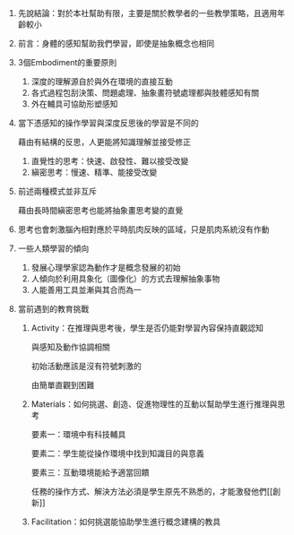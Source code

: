 
1. 先說結論：對於本社幫助有限，主要是關於教學者的一些教學策略，且適用年齡較小
    
2. 前言：身體的感知幫助我們學習，即使是抽象概念也相同
    
3. 3個Embodiment的重要原則
    
    1. 深度的理解源自於與外在環境的直接互動
    2. 各式過程包刮決策、問題處理、抽象畫符號處理都與肢體感知有關
    3. 外在輔具可協助形塑感知
4. 當下憑感知的操作學習與深度反思後的學習是不同的
    
    藉由有結構的反思，人更能將知識理解並接受修正
    
    1. 直覺性的思考：快速、啟發性、難以接受改變
    2. 縝密思考：慢速、精準、能接受改變
5. 前述兩種模式並非互斥
    
    藉由長時間縝密思考也能將抽象畫思考變的直覺
    
6. 思考也會刺激腦內相對應於平時肌肉反映的區域，只是肌肉系統沒有作動
    
7. 一些人類學習的傾向
    
    1. 發展心理學家認為動作才是概念發展的初始
    2. 人傾向於利用具象化（圖像化）的方式去理解抽象事物
    3. 人能善用工具並漸與其合而為一
8. 當前遇到的教育挑戰
    
    1. Activity：在推理與思考後，學生是否仍能對學習內容保持直觀認知
        
        與感知及動作協調相關
        
        初始活動應該是沒有符號刺激的
        
        由簡單直觀到困難
        
    2. Materials：如何挑選、創造、促進物理性的互動以幫助學生進行推理與思考
        
        要素一：環境中有科技輔具
        
        要素二：學生能從操作環境中找到知識目的與意義
        
        要素三：互動環境能給予適當回饋
        
        任務的操作方式、解決方法必須是學生原先不熟悉的，才能激發他們[[創新]]
        
    3. Facilitation：如何挑選能協助學生進行概念建構的教具
        
